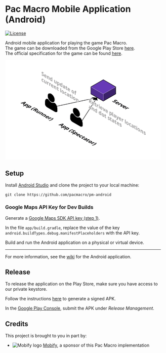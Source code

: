 # Pac Macro Mobile Application (Android)

[![License](https://img.shields.io/github/license/mashape/apistatus.svg?maxAge=2592000)](https://github.com/pacmacro/pm-android/blob/master/LICENSE)

Android mobile application for playing the game Pac Macro.  
The game can be downloaded from the Google Play Store [here](https://play.google.com/store/apps/details?id=ca.sfu.pacmacro).  
The official specification for the game can be found [here](https://github.com/pacmacro/pm-specification).

[![System Architecture diagram](readme-img/system-architecture.png)](https://cloudcraft.co/view/e364e7e3-cdc5-48e8-9b5f-82d7ba0d95a6?key=BhmvffJBoBU73zAUh8X22A&embed=true)

## Setup

Install [Android Studio](https://developer.android.com/studio/) and clone the project to your local machine:
```shell
git clone https://github.com/pacmacro/pm-android
```

### Google Maps API Key for Dev Builds

Generate a [Google Maps SDK API key (step 1)](https://developers.google.com/maps/documentation/android-sdk/signup).

In the file `app/build.gradle`, replace the value of the key `android.buildTypes.debug.manifestPlaceholders` with the API key.

Build and run the Android application on a physical or virtual device.

___

For more information, see the [wiki](https://github.com/pacmacro/pm-android/wiki) for the Android application.

## Release

To release the application on the Play Store, make sure you have access to our private keystore.

Follow the instructions [here](https://developer.android.com/studio/publish/app-signing#sign_release) to generate a signed APK.

In the [Google Play Console](https://play.google.com/apps/publish/), submit the APK under _Release Management_.

## Credits

This project is brought to you in part by:

* ![Mobify logo](readme-img/mobify-logo.png) [Mobify](https://www.mobify.com/about/), a sponsor of this Pac Macro implementation
